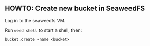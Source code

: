 
## HOWTO: Create new bucket in SeaweedFS

Log in to the seaweedfs VM.

Run `weed shell` to start a shell, then:

    bucket.create -name <bucket>

